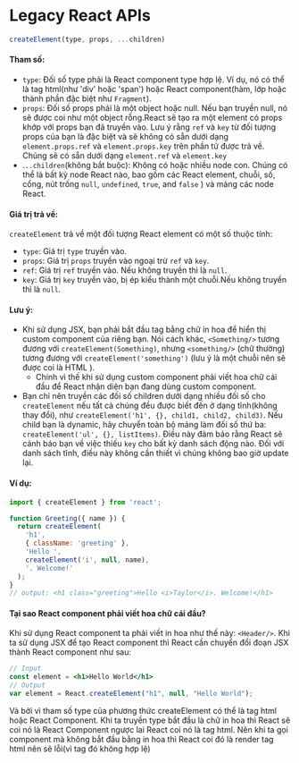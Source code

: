 # Legacy React APIs

```jsx
createElement(type, props, ...children)
```

#### Tham số:

* `type`: Đối số type phải là React  component type hợp lệ. Ví dụ, nó có thể là tag html(như 'div' hoặc 'span') hoặc  React component(hàm, lớp hoặc thành phần đặc biệt như `Fragment`).
* `props`: Đối số props phải là một object hoặc null. Nếu bạn truyền null, nó sẽ được coi như một object rỗng.React sẽ tạo ra một element có props khớp với props bạn đã truyền vào. Lưu ý rằng `ref` và `key` từ đối tượng props của bạn là đặc biệt và sẽ không có sẵn dưới dạng `element.props.ref` và `element.props.key` trên phần tử được trả về. Chúng sẽ có sẵn dưới dạng `element.ref` và `element.key`&#x20;
* &#x20;.`..children`(không bắt buộc): Không có hoặc nhiều node con. Chúng có thể là bất kỳ node React nào, bao gồm các  React element, chuỗi, số, cổng, nút trống `null`, `undefined`, `true`, and `false` ) và mảng các node React.

#### Giá trị trả về:

`createElement` trả về một đối tượng  React element có một số thuộc tính:

* `type`: Giá trị `type` truyền vào.
* `props`: Giá trị `props` truyền vào ngoại trừ `ref` và `key`.
* `ref`: Giá trị `ref` truyền vào. Nếu không truyền thì là  `null`.
* `key`: Giá trị `key` truyền vào, bị ép kiểu thành một chuỗi.Nếu không truyền thì là `null`.

#### Lưu ý:&#x20;

* Khi sử dụng JSX, bạn phải bắt đầu tag bằng chữ in hoa để hiển thị custom component của riêng bạn. Nói cách khác,  `<Something/>` tương đương với `createElement(Something)`, nhưng `<something/>` (chữ thường) tương đương với `createElement('something')` (lưu ý là một chuỗi nên sẽ được coi là HTML ).
  * Chính vì thế khi sử dụng custom component phải viết hoa chữ cái đầu để React nhận diện bạn đang dùng custom component.
*   Bạn chỉ nên truyền các đối số children dưới dạng nhiều đối số cho `createElement` nếu tất cả chúng đều được biết đến ở dạng tĩnh(không thay đổi), như `createElement('h1', {}, child1, child2, child3)`. Nếu child bạn là dynamic, hãy chuyển toàn bộ mảng làm đối số thứ ba: `createElement('ul', {}, listItems)`. Điều này đảm bảo rằng React sẽ cảnh báo bạn về việc thiếu `key` cho bất kỳ danh sách động nào. Đối với danh sách tĩnh, điều này không cần thiết vì chúng không bao giờ update lại.



#### Ví dụ:

```jsx
import { createElement } from 'react';

function Greeting({ name }) {
  return createElement(
    'h1',
    { className: 'greeting' },
    'Hello ',
    createElement('i', null, name),
    '. Welcome!'
  );
}
// output: <h1 class="greeting">Hello <i>Taylor</i>. Welcome!</h1>
```

#### Tại sao React component phải viết hoa chữ cái đầu?

Khi sử dụng React component ta phải viết in hoa như thế này: `<Header/>`. Khi ta sử dụng JSX để tạo React component thì React cần chuyển đổi đoạn JSX thành React component như sau:

```jsx
// Input
const element = <h1>Hello World</h1>
// Output
var element = React.createElement("h1", null, "Hello World");
```

Và bởi vì tham số type của phương thức createElement có thể là tag html hoặc React Component. Khi ta truyền type bắt đầu là chữ in hoa thì React sẽ coi nó là React Component ngược lai React coi nó là tag html. Nên khi ta gọi component mà không bắt đầu bằng in hoa thì React coi đó là render tag html nên sẽ lỗi(vì tag đó không hợp lệ)
